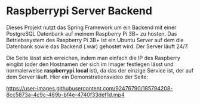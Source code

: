 # Raspberrypi Server Backend
Dieses Projekt nutzt das Spring Framework um ein Backend mit einer PostgreSQL Datenbank auf meinem Raspberry Pi 3B+ zu hosten. Das Betriebssystem des Raspberry Pi 3B+ ist ein Ubuntu Server auf dem die Datenbank sowie das Backend (.war) gehostet wird. Der Server läuft 24/7.

Die Seite lässt sich erreichen, indem man einfach die IP des Raspberry eingibt (oder den Hostnamen der sich im Imager festlegen lässt und normalerweise **raspberrypi.local** ist), da das der einzige Service ist, der auf dem Server läuft. Hier ein Demonstrationsvideo der Seite:

https://user-images.githubusercontent.com/92476790/185794208-8cc5873a-4c9c-469b-bf4e-4740f33def1d.mp4

